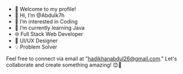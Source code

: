 - 👋 Welcome to my profile!
- 👋 Hi, I’m @Abdulk7h
- 👀 I’m interested in Coding 
- 🌱 I’m currently learning Java 
- 🌐 Full Stack Web Developer
- 🎨 UI/UX Designer
- 💡 Problem Solver

Feel free to connect via email at "hadikhanabdul26@gmail.com." Let's collaborate and create something amazing! 😊🚀
<!---
Abdulk7h/Abdulk7h is a ✨ special ✨ repository because its `README.md` (this file) appears on your GitHub profile.
You can click the Preview link to take a look at your changes.
--->
